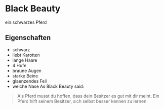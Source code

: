 # Black Beauty
ein schwarzes Pferd
## Eigenschaften
* schwarz
* liebt Karotten
* lange Haare
* 4 Hufe
* braune Augen
* starke Beine
* glaenzendes Fell
* weiche Nase
As Black Beauty said:
>Als Pferd musst du hoffen, dass dein Besitzer es gut mit dir meint.
>Ein Pferd hilft seinem Besitzer, sich selbst besser kennen zu lernen.